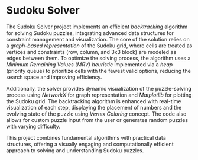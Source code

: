# **Sudoku Solver**

The Sudoku Solver project implements an efficient _backtracking_ algorithm for solving Sudoku puzzles, integrating advanced data structures for constraint management and visualization. 
The core of the solution relies on a _graph-based representation_ of the Sudoku grid, where cells are treated as vertices and constraints (row, column, and 3x3 block) are modeled as edges between them.
To optimize the solving process, the algorithm uses a _Minimum Remaining Values (MRV) heuristic_ implemented via a _heap_ (priority queue) to prioritize cells with the fewest valid options, reducing the search space and improving efficiency.

Additionally, the solver provides dynamic visualization of the puzzle-solving process using _NetworkX_ for graph representation and _Matplotlib_ for plotting the Sudoku grid.
The backtracking algorithm is enhanced with real-time visualization of each step, displaying the placement of numbers and the evolving state of the puzzle using _Vertex Coloring_ concept.
The code also allows for custom puzzle input from the user or generates random puzzles with varying difficulty.

This project combines fundamental algorithms with practical data structures, offering a visually engaging and computationally efficient approach to solving and understanding Sudoku puzzles.
